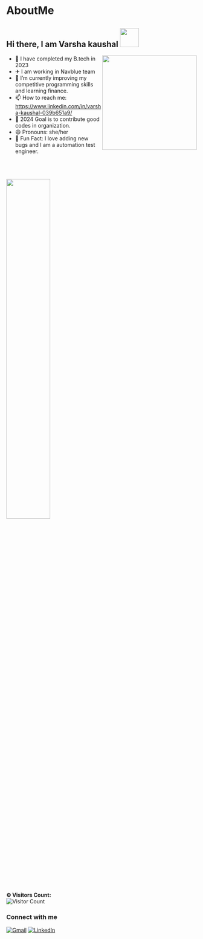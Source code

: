 # AboutMe


<h2> Hi there, I am <a >Varsha kaushal </a> <img src="https://media.giphy.com/media/ujrj9aoOdNvXO/giphy.gif" width="50"></h2>
 <img align='right' src="https://media.giphy.com/media/XGmwiw4CkjtAIU3b0z/giphy.gif" width="250"> 
 
- 🏫 I have completed my B.tech in 2023
- ✈  I am working in Navblue team
- 🔭 I’m currently improving my competitive programming skills and learning finance.
- 📫 How to reach me: https://www.linkedin.com/in/varsha-kaushal-039b651a9/
- 🎯 2024 Goal is to contribute good codes in organization.
- 😄 Pronouns: she/her
- 🎈 Fun Fact: I love adding new bugs and I am a automation test engineer.
<br>

</div>
<br /> <br />

<img  src="https://github-readme-stats.vercel.app/api?username=vkaushal17&show_icons=true&hide_border=true&theme=highcontrast" width="48%" >
 
**⚙️ Visitors Count:**
<br>
![Visitor Count](https://profile-counter.glitch.me/{vkaushal17}/count.svg)
### Connect with me
<a href="mailto:kaushalvarsha39@gmail.com"><img alt="Gmail" src="https://img.shields.io/badge/Gmail-D14836?style=for-the-badge&logo=gmail&logoColor=white" /></a>
<a href="https://www.linkedin.com/in/varsha-kaushal-039b651a9/"><img alt="LinkedIn" src="https://img.shields.io/badge/linkedin%20-%230077B5.svg?&style=for-the-badge&logo=linkedin&logoColor=white"/></a>
